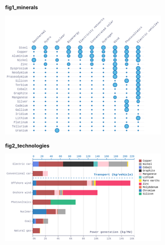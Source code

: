 ### fig1_minerals
!["fig1_minerals"](visualisation/fig1_minerals.png "fig1_minerals")

### fig2_technologies
!["fig2_technologies"](visualisation/fig2_technologies.png "fig2_technologies")


